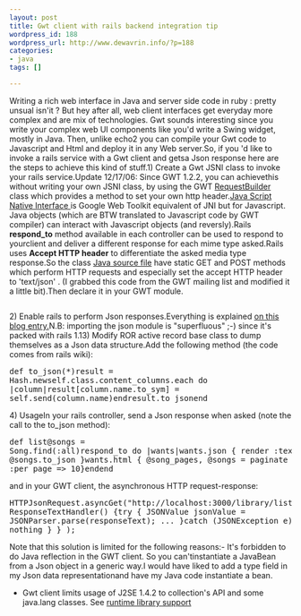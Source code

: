 ```yaml
--- 
layout: post
title: Gwt client with rails backend integration tip
wordpress_id: 188
wordpress_url: http://www.dewavrin.info/?p=188
categories: 
- java
tags: []

---
```

Writing a rich web interface in Java and server side code in ruby : pretty unsual isn'it ? But hey after all, web client interfaces get everyday more complex and are mix of technologies. Gwt sounds interesting since you write your complex web UI components like you'd write a Swing widget, mostly in Java. Then, unlike echo2  you can compile your Gwt code to Javascript and Html and deploy it in any Web server.So, if you 'd like to invoke a rails service with a Gwt client and getsa Json response here are the steps to achieve this kind of stuff.1) Create a Gwt JSNI class to invoke your rails service.Update 12/17/06: Since GWT 1.2.2, you can achievethis without writing your own JSNI class, by using the GWT [RequestBuilder](http://code.google.com/webtoolkit/documentation/com.google.gwt.http.client.RequestBuilder.html) class which provides a method to set your own http header.[Java Script Native Interface ](http://code.google.com/webtoolkit/documentation/com.google.gwt.doc.DeveloperGuide.JavaScriptNativeInterface.html) is Google Web Toolkit equivalent of JNI but for Javascript. Java objects (which are BTW translated to Javascript code by GWT compiler) can interact with Javascript objects (and reversly).Rails **respond_to** method available in each controller can be used to respond to yourclient and deliver a different response for each mime type asked.Rails uses **Accept HTTP header** to differentiate the asked media type response.So the class [Java source file](http://www.dewavrin.info/code/HTTPJsonRequest.java) have static GET and POST methods which perform HTTP requests and especially set the accept HTTP header to 'text/json' . (I grabbed this code from the GWT mailing list and modified it a little bit).Then declare it in your GWT module.<pre lang="xml"><inherits name="biz.dewavrin.net.HTTPJsonRequest" /></pre>2) Enable rails to perform Json responses.Everything is explained [on this blog entry.](http://superfluo.org/blojsom/blog/pic/devel/2006/06/21/How-to-register-a-new-MIME-type-in-Rails.html)N.B: importing the json module is "superfluous" ;-) since it's packed with rails 1.13) Modify ROR active record base class to dump themselves as a Json data structure.Add the following method (the code comes from rails wiki):<pre lang="ruby">def to_json(*)result = Hash.newself.class.content_columns.each do |column|result[column.name.to_sym] = self.send(column.name)endresult.to_jsonend</pre>4) UsageIn your rails controller, send a Json response when asked (note the call to the to_json method):<pre lang="ruby">def list@songs = Song.find(:all)respond_to do |wants|wants.json {     render :text =&gt; @songs.to_json    }wants.html { @song_pages, @songs = paginate :song, :per_page =&gt; 10}endend</pre> and in your GWT client, the asynchronous HTTP request-response:<pre lang="java"> HTTPJsonRequest.asyncGet("http://localhost:3000/library/list", new ResponseTextHandler() {try { JSONValue jsonValue = JSONParser.parse(responseText); ... }catch (JSONException e) { // do nothing } } );</pre>Note that this solution is limited for the following reasons:- It's forbidden to do Java reflection in the GWT client. So you can'tinstantiate a JavaBean from a Json object in a generic way.I would have liked to add a type field in my Json data representationand have my Java code instantiate a bean.
- Gwt client limits usage of J2SE 1.4.2 to collection's API and some java.lang classes. See  [runtime library support](http://code.google.com/webtoolkit/documentation/com.google.gwt.doc.DeveloperGuide.Fundamentals.JavaToJavaScriptCompiler.JavaRuntimeSupport.html)
